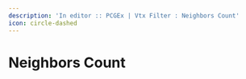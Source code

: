 ```yaml
---
description: 'In editor :: PCGEx | Vtx Filter : Neighbors Count'
icon: circle-dashed
---
```


# Neighbors Count

